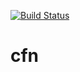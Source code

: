 [![Build Status](https://travis-ci.org/MetroStar/cfn.svg)](https://travis-ci.org/MetroStar/cfn)

# cfn
